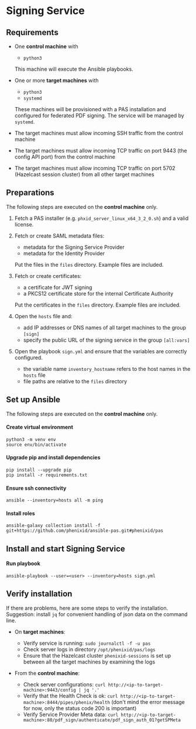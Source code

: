 # Signing Service

## Requirements

 - One **control machine** with 
 
    - `python3` 
   
   This machine will execute the Ansible playbooks.
 
 - One or more **target machines** with 
 
    - `python3` 
    - `systemd`
   
   These machines will be provisioned with a PAS installation and configured for federated PDF signing. The service will be managed by `systemd`.
 
 - The target machines must allow incoming SSH traffic from the control machine
 
 - The target machines must allow incoming TCP traffic on port 9443 (the config API port) from the control machine
 
 - The target machines must allow incoming TCP traffic on port 5702 (Hazelcast session cluster) from all other target machines
 
## Preparations

The following steps are executed on the **control machine** only.
 
1) Fetch a PAS installer (e.g. `phxid_server_linux_x64_3_2_0.sh`) and a valid license.

1) Fetch or create SAML metadata files:
     - metadata for the Signing Service Provider 
     - metadata for the Identity Provider
     
   Put the files in the `files` directory. Example files are included.

1) Fetch or create certificates:
     - a certificate for JWT signing 
     - a PKCS12 certificate store for the internal Certificate Authority

     Put the certificates in the `files` directory. Example files are included.
     
1) Open the `hosts` file and: 
     - add IP addresses or DNS names of all target machines to the group `[sign]`
     - specify the public URL of the signing service in the group `[all:vars]`
     
1) Open the playbook `sign.yml` and ensure that the variables are correctly configured.
     - the variable name `inventory_hostname` refers to the host names in the `hosts` file
     - file paths are relative to the `files` directory

## Set up Ansible 

The following steps are executed on the **control machine** only.

#### Create virtual environment

```
python3 -m venv env
source env/bin/activate
```

#### Upgrade pip and install dependencies
```
pip install --upgrade pip
pip install -r requirements.txt
```

#### Ensure ssh connectivity
```
ansible --inventory=hosts all -m ping
```

#### Install roles
```
ansible-galaxy collection install -f git+https://github.com/phenixid/ansible-pas.git#phenixid/pas
```

## Install and start Signing Service

#### Run playbook
```
ansible-playbook --user=<user> --inventory=hosts sign.yml
```

## Verify installation

If there are problems, here are some steps to verify the installation.
Suggestion: install `jq` for convenient handling of json data on the command line.

 - On **target machines**:
    - Verify service is running: `sudo journalctl -f -u pas`
    - Check server logs in directory `/opt/phenixid/pas/logs`
    - Ensure that the Hazelcast cluster `phenixid-sessions` is set up between all the target machines by examining the logs
 
 - From the **control machine**: 
    - Check server configurations: `curl http://<ip-to-target-machine>:9443/config | jq '.'`
    - Verify that the Health Check is ok: `curl http://<ip-to-target-machine>:8444/pipes/phenix/health` (don't mind the error message for now, only the status code 200 is important)
    - Verify Service Provider Meta data: `curl http://<ip-to-target-machine>:80/pdf_sign/authenticate/pdf_sign_auth_01?getSPMeta`